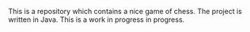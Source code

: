 This is a repository which contains a nice game of chess.
The project is written in Java. This is a work in progress in progress.
